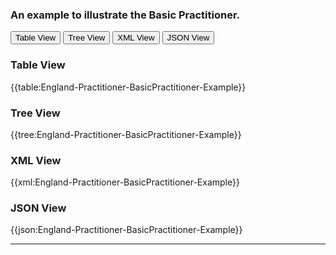 ### An example to illustrate the Basic Practitioner.

<div class="tab">
 <button class="tablinks active" onclick="openTab(event, 'Table View')">Table View</button>
 <button class="tablinks" onclick="openTab(event, 'Tree View')">Tree View</button>
  <button class="tablinks" onclick="openTab(event, 'XML View')">XML View</button>
  <button class="tablinks" onclick="openTab(event, 'JSON View')">JSON View</button>
</div>
    

    
<div id="Table View" class="tabcontent" style="display:block">
  <h3>Table View</h3>
{{table:England-Practitioner-BasicPractitioner-Example}}
</div>
<div id="Tree View" class="tabcontent">
  <h3>Tree View</h3>
{{tree:England-Practitioner-BasicPractitioner-Example}}
</div>
<div id="XML View" class="tabcontent">
  <h3>XML View</h3>
{{xml:England-Practitioner-BasicPractitioner-Example}}
</div>
<div id="JSON View" class="tabcontent">
  <h3>JSON View</h3>
{{json:England-Practitioner-BasicPractitioner-Example}}
</div>

---